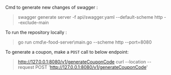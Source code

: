 Cmd to generate new changes of swagger :

> swagger generate server -f api/swagger.yaml --default-scheme http --exclude-main

To run the repository locally :

> go run cmd\e-food-server\main.go --scheme http --port=8080

To generate a coupon, make a `POST` call to below endpoint:
> http://127.0.0.1:8080/v1/generateCouponCode
> curl --location --request POST 'http://127.0.0.1:8080/v1/generateCouponCode'


